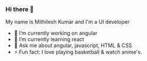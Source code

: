 ### Hi there 👋
<p> My name is Mithilesh Kumar and I'm a UI developer </p>

- 🔭 I’m currently working on angular
- 🌱 I’m currently learning react
- 💬 Ask me about angular, javascript, HTML & CSS
- ⚡ Fun fact: I love playing basketball & watch anime's.
